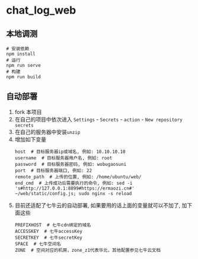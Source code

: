 # chat_log_web

## 本地调测

``` shell
# 安装依赖
npm install
# 运行
npm run serve
# 构建
npm run build
```

## 自动部署

1. fork 本项目
2. 在自己的项目中依次进入 `Settings` - `Secrets` - `action` - `New repository secrets`
3. 在自己的服务器中安装`unzip`
4. 增加如下变量
    ``` shell
    host  # 目标服务器ip或域名, 例如: 10.10.10.10
    username  # 目标服务器用户名, 例如: root
    password  # 目标服务器密码, 例如: wobugaosuni
    port  # 目标服务器端口, 例如: 22
    remote_path  # 上传的位置, 例如: /home/ubuntu/web/
    end_cmd  # 上传成功后需要执行的命令, 例如: sed -i 's#http://127.0.0.1:8899#https://ermaozi.cn#' ~/web/static/config.js; sudo nginx -s reload
    ```
5. 目前还适配了七牛云的自动部署, 如果要用的话上面的变量就可以不加了, 加下面这些
    ``` shell
    PREFIXHOST  # 七牛cdn绑定的域名
    ACCESSKEY  # 七牛accessKey
    SECRETKEY  # 七牛secretKey
    SPACE  # 七牛空间名
    ZONE  # 空间对应的机房，zone_z1代表华北，其他配置参见七牛云文档
    ```